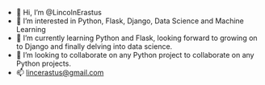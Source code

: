 - 👋 Hi, I’m @LincolnErastus
- 👀 I’m interested in Python, Flask, Django, Data Science and Machine Learning
- 🌱 I’m currently learning Python and Flask, looking forward to growing on to Django and finally delving into data science.
- 💞️ I’m looking to collaborate on any Python project to collaborate on any Python projects.
- 📫 lincerastus@gmail.com

<!---
LincolnErastus/LincolnErastus is a ✨ special ✨ repository because its `README.md` (this file) appears on your GitHub profile.
You can click the Preview link to take a look at your changes.
--->
